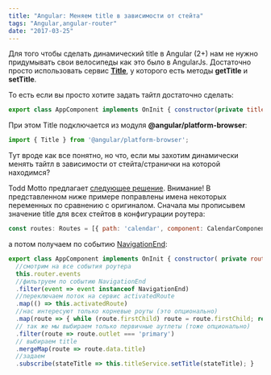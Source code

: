 ```yaml
---
title: "Angular: Меняем title в зависимости от стейта"
tags: "Angular,angular-router"
date: "2017-03-25"
---
```


Для того чтобы сделать динамический title в Angular (2+) нам не нужно придумывать свои велосипеды как это было в AngularJs. Достаточно просто использовать сервис **[Title](https://angular.io/docs/ts/latest/api/platform-browser/index/Title-class.html)**, у которого есть методы **getTitle** и **setTitle**.

То есть если вы просто хотите задать тайтл достаточно сделать:

```javascript
export class AppComponent implements OnInit { constructor(private titleService: Title) {} ngOnInit() { this.titleService.setTitle('My Page Title'); } }
```

При этом Title подключается из модуля **@angular/platform-browser**:

```javascript
import { Title } from '@angular/platform-browser';
```

Тут вроде как все понятно, но что, если мы захотим динамически менять тайтл в зависимости от стейта/странички на которой находимся?

Todd Motto предлагает [следующее решение](https://toddmotto.com/dynamic-page-titles-angular-2-router-events). Внимание! В представленном ниже примере поправлены имена некоторых переменных по сравнению с оригиналом. Сначала мы прописывем значение title для всех стейтов в конфигурации роутера:

```javascript
const routes: Routes = [{ path: 'calendar', component: CalendarComponent, children: [ { path: '', redirectTo: 'new', pathMatch: 'full' }, { path: 'all', component: CalendarListComponent, data: { title: 'My Calendar' } }, { path: 'new', component: CalendarEventComponent, data: { title: 'New Calendar Entry' } }, { path: ':id', component: CalendarEventComponent, data: { title: 'Calendar Entry' } } ] }];
```

а потом получаем по событию [NavigationEnd](https://angular.io/docs/ts/latest/api/router/index/NavigationEnd-class.html):

```javascript
export class AppComponent implements OnInit { constructor( private router: Router, private activatedRoute: ActivatedRoute, private titleService: Title ) {} ngOnInit() { 
  //смотрим на все события роутера 
  this.router.events 
  //фильтруем по событию NavigationEnd 
  .filter(event => event instanceof NavigationEnd) 
  //переключаем поток на сервис activatedRoute 
  .map(() => this.activatedRoute) 
  //нас интересуют только корневые роуты (это опционально) 
  .map(route => { while (route.firstChild) route = route.firstChild; return route; }) 
  // так же мы выбираем только первичные аутлеты (тоже опционально) 
  .filter(route => route.outlet === 'primary') 
  // выбираем title 
  .mergeMap(route => route.data.title) 
  //задаем 
  .subscribe(stateTitle => this.titleService.setTitle(stateTitle); }
```
